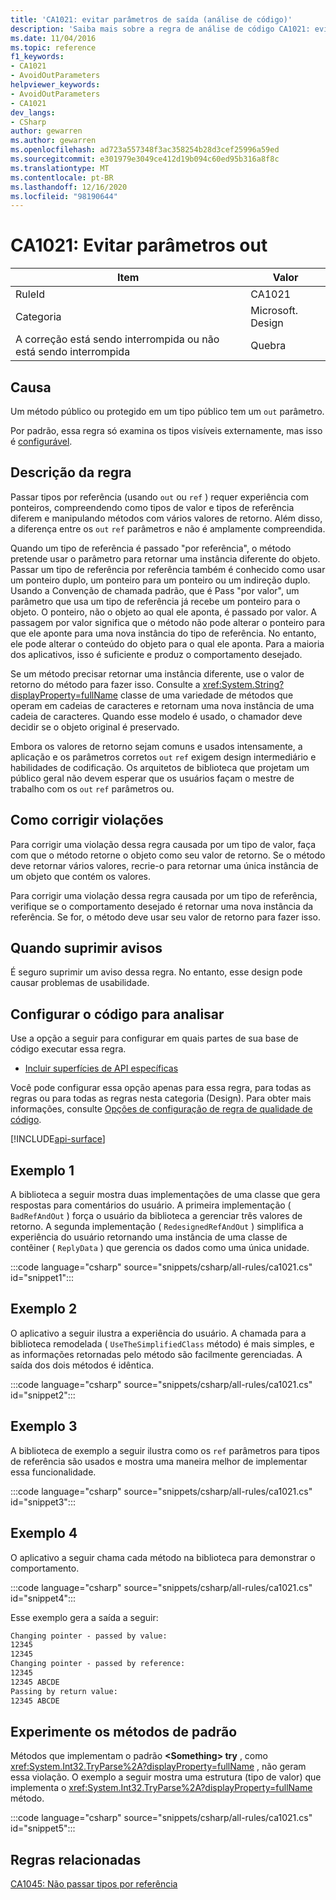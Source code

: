 ```yaml
---
title: 'CA1021: evitar parâmetros de saída (análise de código)'
description: 'Saiba mais sobre a regra de análise de código CA1021: evitar parâmetros de saída'
ms.date: 11/04/2016
ms.topic: reference
f1_keywords:
- CA1021
- AvoidOutParameters
helpviewer_keywords:
- AvoidOutParameters
- CA1021
dev_langs:
- CSharp
author: gewarren
ms.author: gewarren
ms.openlocfilehash: ad723a557348f3ac358254b28d3cef25996a59ed
ms.sourcegitcommit: e301979e3049ce412d19b094c60ed95b316a8f8c
ms.translationtype: MT
ms.contentlocale: pt-BR
ms.lasthandoff: 12/16/2020
ms.locfileid: "98190644"
---
```

# <a name="ca1021-avoid-out-parameters"></a>CA1021: Evitar parâmetros out

| Item                                     | Valor            |
|------------------------------------------|------------------|
| RuleId                                   | CA1021           |
| Categoria                                 | Microsoft. Design |
| A correção está sendo interrompida ou não está sendo interrompida | Quebra         |

## <a name="cause"></a>Causa

Um método público ou protegido em um tipo público tem um `out` parâmetro.

Por padrão, essa regra só examina os tipos visíveis externamente, mas isso é [configurável](#configure-code-to-analyze).

## <a name="rule-description"></a>Descrição da regra

Passar tipos por referência (usando `out` ou `ref` ) requer experiência com ponteiros, compreendendo como tipos de valor e tipos de referência diferem e manipulando métodos com vários valores de retorno. Além disso, a diferença entre os `out` `ref` parâmetros e não é amplamente compreendida.

Quando um tipo de referência é passado "por referência", o método pretende usar o parâmetro para retornar uma instância diferente do objeto. Passar um tipo de referência por referência também é conhecido como usar um ponteiro duplo, um ponteiro para um ponteiro ou um indireção duplo. Usando a Convenção de chamada padrão, que é Pass "por valor", um parâmetro que usa um tipo de referência já recebe um ponteiro para o objeto. O ponteiro, não o objeto ao qual ele aponta, é passado por valor. A passagem por valor significa que o método não pode alterar o ponteiro para que ele aponte para uma nova instância do tipo de referência. No entanto, ele pode alterar o conteúdo do objeto para o qual ele aponta. Para a maioria dos aplicativos, isso é suficiente e produz o comportamento desejado.

Se um método precisar retornar uma instância diferente, use o valor de retorno do método para fazer isso. Consulte a <xref:System.String?displayProperty=fullName> classe de uma variedade de métodos que operam em cadeias de caracteres e retornam uma nova instância de uma cadeia de caracteres. Quando esse modelo é usado, o chamador deve decidir se o objeto original é preservado.

Embora os valores de retorno sejam comuns e usados intensamente, a aplicação e os parâmetros corretos `out` `ref` exigem design intermediário e habilidades de codificação. Os arquitetos de biblioteca que projetam um público geral não devem esperar que os usuários façam o mestre de trabalho com os `out` `ref` parâmetros ou.

## <a name="how-to-fix-violations"></a>Como corrigir violações

Para corrigir uma violação dessa regra causada por um tipo de valor, faça com que o método retorne o objeto como seu valor de retorno. Se o método deve retornar vários valores, recrie-o para retornar uma única instância de um objeto que contém os valores.

Para corrigir uma violação dessa regra causada por um tipo de referência, verifique se o comportamento desejado é retornar uma nova instância da referência. Se for, o método deve usar seu valor de retorno para fazer isso.

## <a name="when-to-suppress-warnings"></a>Quando suprimir avisos

É seguro suprimir um aviso dessa regra. No entanto, esse design pode causar problemas de usabilidade.

## <a name="configure-code-to-analyze"></a>Configurar o código para analisar

Use a opção a seguir para configurar em quais partes de sua base de código executar essa regra.

- [Incluir superfícies de API específicas](#include-specific-api-surfaces)

Você pode configurar essa opção apenas para essa regra, para todas as regras ou para todas as regras nesta categoria (Design). Para obter mais informações, consulte [Opções de configuração de regra de qualidade de código](../code-quality-rule-options.md).

[!INCLUDE[api-surface](~/includes/code-analysis/api-surface.md)]

## <a name="example-1"></a>Exemplo 1

A biblioteca a seguir mostra duas implementações de uma classe que gera respostas para comentários do usuário. A primeira implementação ( `BadRefAndOut` ) força o usuário da biblioteca a gerenciar três valores de retorno. A segunda implementação ( `RedesignedRefAndOut` ) simplifica a experiência do usuário retornando uma instância de uma classe de contêiner ( `ReplyData` ) que gerencia os dados como uma única unidade.

:::code language="csharp" source="snippets/csharp/all-rules/ca1021.cs" id="snippet1":::

## <a name="example-2"></a>Exemplo 2

O aplicativo a seguir ilustra a experiência do usuário. A chamada para a biblioteca remodelada ( `UseTheSimplifiedClass` método) é mais simples, e as informações retornadas pelo método são facilmente gerenciadas. A saída dos dois métodos é idêntica.

:::code language="csharp" source="snippets/csharp/all-rules/ca1021.cs" id="snippet2":::

## <a name="example-3"></a>Exemplo 3

A biblioteca de exemplo a seguir ilustra como os `ref` parâmetros para tipos de referência são usados e mostra uma maneira melhor de implementar essa funcionalidade.

:::code language="csharp" source="snippets/csharp/all-rules/ca1021.cs" id="snippet3":::

## <a name="example-4"></a>Exemplo 4

O aplicativo a seguir chama cada método na biblioteca para demonstrar o comportamento.

:::code language="csharp" source="snippets/csharp/all-rules/ca1021.cs" id="snippet4":::

Esse exemplo gera a saída a seguir:

```txt
Changing pointer - passed by value:
12345
12345
Changing pointer - passed by reference:
12345
12345 ABCDE
Passing by return value:
12345 ABCDE
```

## <a name="try-pattern-methods"></a>Experimente os métodos de padrão

Métodos que implementam o padrão **\<Something> try** , como <xref:System.Int32.TryParse%2A?displayProperty=fullName> , não geram essa violação. O exemplo a seguir mostra uma estrutura (tipo de valor) que implementa o <xref:System.Int32.TryParse%2A?displayProperty=fullName> método.

:::code language="csharp" source="snippets/csharp/all-rules/ca1021.cs" id="snippet5":::

## <a name="related-rules"></a>Regras relacionadas

[CA1045: Não passar tipos por referência](ca1045.md)
